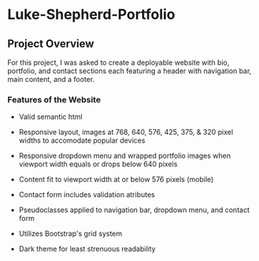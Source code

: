 # Luke-Shepherd-Portfolio

## Project Overview

For this project, I was asked to create a deployable website with bio, portfolio, and contact sections each featuring a header with navigation bar, main content, and a footer.

### Features of the Website

 * Valid semantic html

 * Responsive layout, images at 768, 640, 576, 425, 375, & 320 pixel widths to accomodate popular devices

 * Responsive dropdown menu and wrapped portfolio images when viewport width equals or drops below 640 pixels

 * Content fit to viewport width at or below 576 pixels (mobile)
 
 * Contact form includes validation atributes

 * Pseudoclasses applied to navigation bar, dropdown menu, and contact form

 * Utilizes Bootstrap's grid system

 * Dark theme for least strenuous readability

